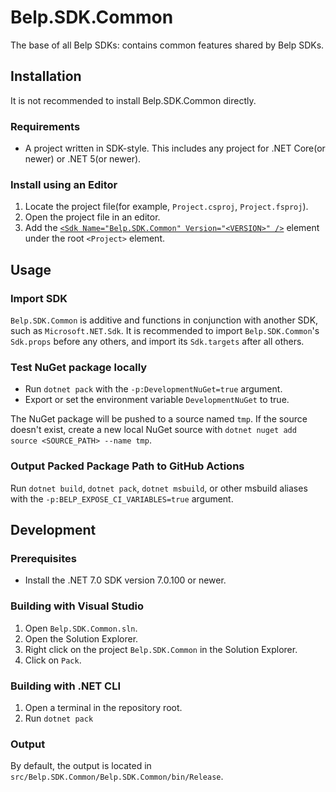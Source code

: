 # Belp.SDK.Common
The base of all Belp SDKs: contains common features shared by Belp SDKs.

## Installation
It is not recommended to install Belp.SDK.Common directly.

### Requirements
- A project written in SDK-style. This includes any project for .NET Core(or newer) or .NET 5(or newer).

### Install using an Editor
1. Locate the project file(for example, `Project.csproj`, `Project.fsproj`).
1. Open the project file in an editor.
1. Add the [`<Sdk Name="Belp.SDK.Common" Version="<VERSION>" />`](https://learn.microsoft.com/en-us/visualstudio/msbuild/sdk-element-msbuild) element under the root `<Project>` element.

## Usage

### Import SDK
`Belp.SDK.Common` is additive and functions in conjunction with another SDK, such as `Microsoft.NET.Sdk`. It is recommended to import `Belp.SDK.Common`'s `Sdk.props` before any others, and import its `Sdk.targets` after all others.

### Test NuGet package locally
- Run `dotnet pack` with the `-p:DevelopmentNuGet=true` argument.
- Export or set the environment variable `DevelopmentNuGet` to true.

The NuGet package will be pushed to a source named `tmp`. If the source doesn't exist, create a new local NuGet source with `dotnet nuget add source <SOURCE_PATH> --name tmp`.

### Output Packed Package Path to GitHub Actions
Run `dotnet build`, `dotnet pack`, `dotnet msbuild`, or other msbuild aliases with the `-p:BELP_EXPOSE_CI_VARIABLES=true` argument.

## Development

### Prerequisites
- Install the .NET 7.0 SDK version 7.0.100 or newer.

### Building with Visual Studio
1. Open `Belp.SDK.Common.sln`.
1. Open the Solution Explorer.
1. Right click on the project `Belp.SDK.Common` in the Solution Explorer.
1. Click on `Pack`.

### Building with .NET CLI
1. Open a terminal in the repository root.
1. Run `dotnet pack`

### Output
By default, the output is located in `src/Belp.SDK.Common/Belp.SDK.Common/bin/Release`.
